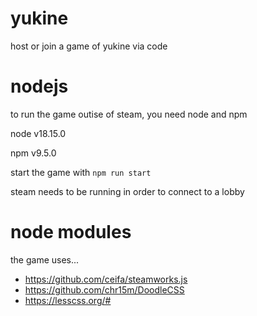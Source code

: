 # yukine

host or join a game of yukine via code

# nodejs

to run the game outise of steam, you need node and npm

node v18.15.0

npm v9.5.0

start the game with `npm run start`

steam needs to be running in order to connect to a lobby

# node modules

the game uses...

- https://github.com/ceifa/steamworks.js
- https://github.com/chr15m/DoodleCSS
- https://lesscss.org/#
